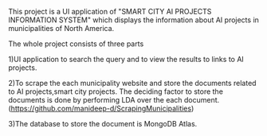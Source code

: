 This project is a UI application of "SMART CITY AI PROJECTS INFORMATION SYSTEM" which displays the information about AI projects in municipalities of North America.

The whole project consists of three parts

1)UI application to search the query and to view the results to links to AI projects.

2)To scrape the each municipality website and store the documents related to AI projects,smart city projects. The deciding factor to store the documents is done by performing LDA over the each document. (https://github.com/manideep-d/ScrapingMunicipalities)

3)The database to store the document is MongoDB Atlas.